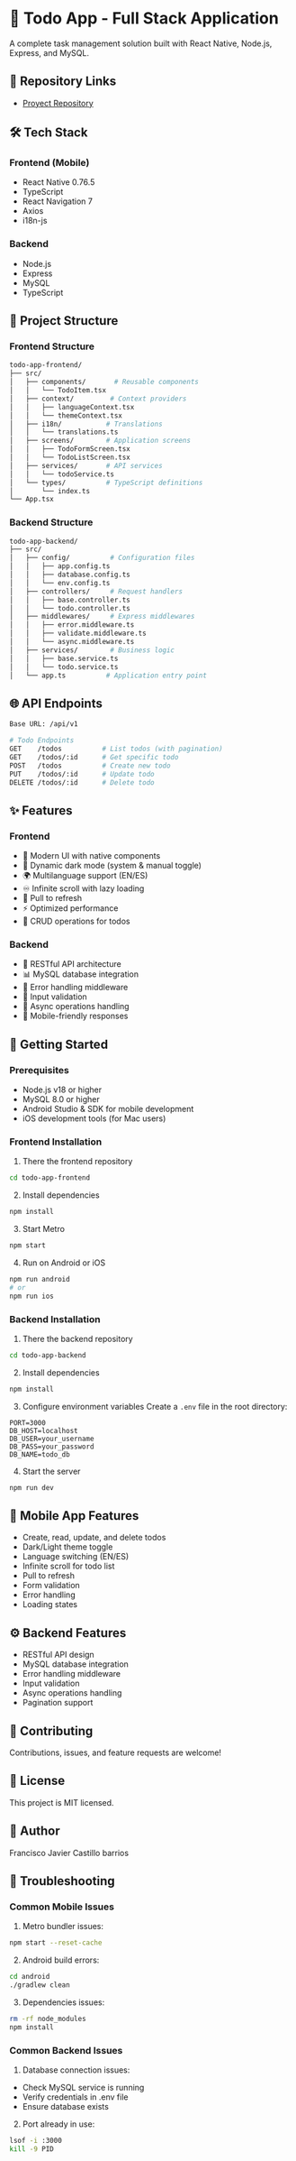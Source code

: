 # 🚀 Todo App - Full Stack Application

A complete task management solution built with React Native, Node.js, Express, and MySQL.

## 🔗 Repository Links
- [Proyect Repository](https://github.com/Xaviierkasvar/Full-Stack-Todo-Manager)

## 🛠️ Tech Stack
### Frontend (Mobile)
- React Native 0.76.5
- TypeScript
- React Navigation 7
- Axios
- i18n-js

### Backend
- Node.js
- Express
- MySQL
- TypeScript

## 📁 Project Structure

### Frontend Structure
```bash
todo-app-frontend/
├── src/
│   ├── components/       # Reusable components
│   │   └── TodoItem.tsx
│   ├── context/         # Context providers
│   │   ├── languageContext.tsx
│   │   └── themeContext.tsx
│   ├── i18n/           # Translations
│   │   └── translations.ts
│   ├── screens/        # Application screens
│   │   ├── TodoFormScreen.tsx
│   │   └── TodoListScreen.tsx
│   ├── services/       # API services
│   │   └── todoService.ts
│   └── types/          # TypeScript definitions
│       └── index.ts
└── App.tsx
```

### Backend Structure
```bash
todo-app-backend/
├── src/
│   ├── config/          # Configuration files
│   │   ├── app.config.ts
│   │   ├── database.config.ts
│   │   └── env.config.ts
│   ├── controllers/     # Request handlers
│   │   ├── base.controller.ts
│   │   └── todo.controller.ts
│   ├── middlewares/     # Express middlewares
│   │   ├── error.middleware.ts
│   │   ├── validate.middleware.ts
│   │   └── async.middleware.ts
│   ├── services/        # Business logic
│   │   ├── base.service.ts
│   │   └── todo.service.ts
│   └── app.ts          # Application entry point
```

## 🌐 API Endpoints

```bash
Base URL: /api/v1

# Todo Endpoints
GET    /todos          # List todos (with pagination)
GET    /todos/:id      # Get specific todo
POST   /todos          # Create new todo
PUT    /todos/:id      # Update todo
DELETE /todos/:id      # Delete todo
```

## ✨ Features

### Frontend
- 📱 Modern UI with native components
- 🌙 Dynamic dark mode (system & manual toggle)
- 🌍 Multilanguage support (EN/ES)
- ♾️ Infinite scroll with lazy loading
- 🔄 Pull to refresh
- ⚡ Optimized performance
- 📝 CRUD operations for todos

### Backend
- 🚀 RESTful API architecture
- 📊 MySQL database integration
- 🔐 Error handling middleware
- 📝 Input validation
- 🔄 Async operations handling
- 📱 Mobile-friendly responses

## 🚀 Getting Started

### Prerequisites
- Node.js v18 or higher
- MySQL 8.0 or higher
- Android Studio & SDK for mobile development
- iOS development tools (for Mac users)

### Frontend Installation

1. There the frontend repository
```bash
cd todo-app-frontend
```

2. Install dependencies
```bash
npm install
```

3. Start Metro
```bash
npm start
```

4. Run on Android or iOS
```bash
npm run android
# or
npm run ios
```

### Backend Installation

1. There the backend repository
```bash
cd todo-app-backend
```

2. Install dependencies
```bash
npm install
```

3. Configure environment variables
Create a `.env` file in the root directory:
```env
PORT=3000
DB_HOST=localhost
DB_USER=your_username
DB_PASS=your_password
DB_NAME=todo_db
```

4. Start the server
```bash
npm run dev
```

## 📱 Mobile App Features
- Create, read, update, and delete todos
- Dark/Light theme toggle
- Language switching (EN/ES)
- Infinite scroll for todo list
- Pull to refresh
- Form validation
- Error handling
- Loading states

## ⚙️ Backend Features
- RESTful API design
- MySQL database integration
- Error handling middleware
- Input validation
- Async operations handling
- Pagination support

## 🤝 Contributing
Contributions, issues, and feature requests are welcome!

## 📝 License
This project is MIT licensed.

## 👤 Author
Francisco Javier Castillo barrios

## 🔧 Troubleshooting

### Common Mobile Issues
1. Metro bundler issues:
```bash
npm start --reset-cache
```

2. Android build errors:
```bash
cd android
./gradlew clean
```

3. Dependencies issues:
```bash
rm -rf node_modules
npm install
```

### Common Backend Issues
1. Database connection issues:
- Check MySQL service is running
- Verify credentials in .env file
- Ensure database exists

2. Port already in use:
```bash
lsof -i :3000
kill -9 PID
```